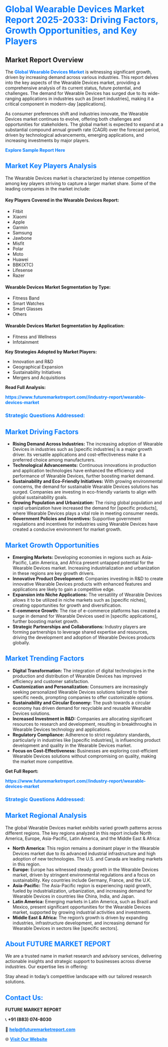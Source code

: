 <h1 style="color: #007BFF;">Global Wearable Devices Market Report 2025-2033: Driving Factors, Growth Opportunities, and Key Players</h1>

<section id="overview">
<h2>Market Report Overview</h2>
<p>The <a href="https://www.futuremarketreport.com//industry-report/wearable-devices-market" style="color: #007BFF; text-decoration: none;"><strong>Global Wearable Devices Market</strong></a> is witnessing significant growth, driven by increasing demand across various industries. This report delves into the key aspects of the Wearable Devices market, providing a comprehensive analysis of its current status, future potential, and challenges. The demand for Wearable Devices has surged due to its wide-ranging applications in industries such as [insert industries], making it a critical component in modern-day [applications].</p>
<p>As consumer preferences shift and industries innovate, the Wearable Devices market continues to evolve, offering both challenges and opportunities for stakeholders. The global market is expected to expand at a substantial compound annual growth rate (CAGR) over the forecast period, driven by technological advancements, emerging applications, and increasing investments by major players.</p>
</section>

<section id="overview">
<p><a href="https://www.futuremarketreport.com//request-sample/reportId=46365" style="color: #007BFF; text-decoration: none;"><strong>Explore Sample Report Here</strong></a></p>
</section>

<section id="key-players">
<h2 style="color: #007BFF;">Market Key Players Analysis</h2>
<p>The Wearable Devices market is characterized by intense competition among key players striving to capture a larger market share. Some of the leading companies in the market include:</p>
<h4>Key Players Covered in the Wearable Devices Report:</h4>
<ul><li>Fitbit</li><li>Xiaomi</li><li>Apple</li><li>Garmin</li><li>Samsung</li><li>Jawbone</li><li>Misfit</li><li>Polar</li><li>Moto</li><li>Huawei</li><li>BBK(XTC)</li><li>Lifesense</li><li>Razer</li></ul>
<h4>Wearable Devices Market Segmentation by Type:</h4>
<ul><li>Fitness Band</li><li>Smart Watches</li><li>Smart Glasses</li><li>Others</li></ul>

<h4>Wearable Devices Market Segmentation by Application:</h4>
<ul><li>Fitness and Wellness</li><li>Infotainment</li></ul>
<p><strong>Key Strategies Adopted by Market Players:</strong></p>
<ul>
<li>Innovation and R&D</li>
<li>Geographical Expansion</li>
<li>Sustainability Initiatives</li>
<li>Mergers and Acquisitions</li>
</ul>
</section>

<section>
<p><strong>Read Full Analysis: </strong></p><a href="https://www.futuremarketreport.com//industry-report/wearable-devices-market" style="color: #007BFF; text-decoration: none;"><strong>https://www.futuremarketreport.com//industry-report/wearable-devices-market</strong></a>
<h3 style="color: #007BFF;">Strategic Questions Addressed:</h3>
</section>

<section id="driving-factors">
<h2 style="color: #007BFF;">Market Driving Factors</h2>
<ul>
<li><strong>Rising Demand Across Industries:</strong> The increasing adoption of Wearable Devices in industries such as [specific industries] is a major growth driver. Its versatile applications and cost-effectiveness make it a preferred choice among manufacturers.</li>
<li><strong>Technological Advancements:</strong> Continuous innovations in production and application technologies have enhanced the efficiency and performance of Wearable Devices, further boosting market demand.</li>
<li><strong>Sustainability and Eco-Friendly Initiatives:</strong> With growing environmental concerns, the demand for sustainable Wearable Devices solutions has surged. Companies are investing in eco-friendly variants to align with global sustainability goals.</li>
<li><strong>Growing Population and Urbanization:</strong> The rising global population and rapid urbanization have increased the demand for [specific products], where Wearable Devices plays a vital role in meeting consumer needs.</li>
<li><strong>Government Policies and Incentives:</strong> Supportive government regulations and incentives for industries using Wearable Devices have created a conducive environment for market growth.</li>
</ul>
</section>

<section id="growth-opportunities">
<h2 style="color: #007BFF;">Market Growth Opportunities</h2>
<ul>
<li><strong>Emerging Markets:</strong> Developing economies in regions such as Asia-Pacific, Latin America, and Africa present untapped potential for the Wearable Devices market. Increasing industrialization and urbanization in these regions are key growth drivers.</li>
<li><strong>Innovative Product Development:</strong> Companies investing in R&D to create innovative Wearable Devices products with enhanced features and applications are likely to gain a competitive edge.</li>
<li><strong>Expansion into Niche Applications:</strong> The versatility of Wearable Devices allows it to be utilized in niche markets such as [specific niches], creating opportunities for growth and diversification.</li>
<li><strong>E-commerce Growth:</strong> The rise of e-commerce platforms has created a surge in demand for Wearable Devices used in [specific applications], further boosting market growth.</li>
<li><strong>Strategic Partnerships and Collaborations:</strong> Industry players are forming partnerships to leverage shared expertise and resources, driving the development and adoption of Wearable Devices products globally.</li>
</ul>
</section>

<section id="trending-factors">
<h2 style="color: #007BFF;">Market Trending Factors</h2>
<ul>
<li><strong>Digital Transformation:</strong> The integration of digital technologies in the production and distribution of Wearable Devices has improved efficiency and customer satisfaction.</li>
<li><strong>Customization and Personalization:</strong> Consumers are increasingly seeking personalized Wearable Devices solutions tailored to their specific needs, prompting companies to offer customizable options.</li>
<li><strong>Sustainability and Circular Economy:</strong> The push towards a circular economy has driven demand for recyclable and reusable Wearable Devices solutions.</li>
<li><strong>Increased Investment in R&D:</strong> Companies are allocating significant resources to research and development, resulting in breakthroughs in Wearable Devices technology and applications.</li>
<li><strong>Regulatory Compliance:</strong> Adherence to strict regulatory standards, particularly in industries like [specific industries], is influencing product development and quality in the Wearable Devices market.</li>
<li><strong>Focus on Cost-Effectiveness:</strong> Businesses are exploring cost-efficient Wearable Devices solutions without compromising on quality, making the market more competitive.</li>
</ul>
</section>

<section>
<p><strong>Get Full Report: </strong></p><a href="https://www.futuremarketreport.com//industry-report/wearable-devices-market" style="color: #007BFF; text-decoration: none;"><strong>https://www.futuremarketreport.com//industry-report/wearable-devices-market</strong></a>
<h3 style="color: #007BFF;">Strategic Questions Addressed:</h3>
</section>


<section id="regional-analysis">
<h2 style="color: #007BFF;">Market Regional Analysis</h2>
<p>The global Wearable Devices market exhibits varied growth patterns across different regions. The key regions analyzed in this report include North America, Europe, Asia-Pacific, Latin America, and the Middle East & Africa:</p>
<ul>
<li><strong>North America:</strong> This region remains a dominant player in the Wearable Devices market due to its advanced industrial infrastructure and high adoption of new technologies. The U.S. and Canada are leading markets in this region.</li>
<li><strong>Europe:</strong> Europe has witnessed steady growth in the Wearable Devices market, driven by stringent environmental regulations and a focus on sustainability. Key countries include Germany, France, and the U.K.</li>
<li><strong>Asia-Pacific:</strong> The Asia-Pacific region is experiencing rapid growth, fueled by industrialization, urbanization, and increasing demand for Wearable Devices in countries like China, India, and Japan.</li>
<li><strong>Latin America:</strong> Emerging markets in Latin America, such as Brazil and Mexico, present significant opportunities for the Wearable Devices market, supported by growing industrial activities and investments.</li>
<li><strong>Middle East & Africa:</strong> The region’s growth is driven by expanding industries, infrastructure development, and increasing demand for Wearable Devices in sectors like [specific sectors].</li>
</ul>
</section>

<footer>
<h2 style="color: #007BFF;">About FUTURE MARKET REPORT</h2>
<p>We are a trusted name in market research and advisory services, delivering actionable insights and strategic support to businesses across diverse industries. Our expertise lies in offering:</p>

<p>Stay ahead in today’s competitive landscape with our tailored research solutions.</p>

<h2 style="color: #007BFF;">Contact Us:</h2>
<p><strong>FUTURE MARKET REPORT</strong></p>
<p>📞 <strong>+91 (883) 074-8030</strong></p>
<p>📧 <strong><a href="mailto:help@futuremarketreport.com" style="color: #007BFF;">help@futuremarketreport.com</a></strong></p>
<p>🌐 <strong><a href="https://www.futuremarketreport.com/" style="color: #007BFF;">Visit Our Website</a></strong></p>
</footer>